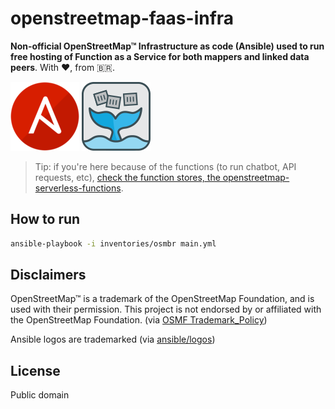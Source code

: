 # openstreetmap-faas-infra
**Non-official OpenStreetMap™ Infrastructure as code (Ansible) used to run free hosting of Function as a Service for both mappers and linked data peers**. With ❤️, from 🇧🇷.

[![Ansible](img/vscode-ansible.png)](https://github.com/ansible/logos)
[![OpenFaas](img/openfaas-whale.png)](https://www.openfaas.com/)

> Tip: if you're here because of the functions (to run chatbot, API requests, etc), [check the function stores, the openstreetmap-serverless-functions](https://github.com/fititnt/openstreetmap-serverless-functions).

## How to run

```bash
ansible-playbook -i inventories/osmbr main.yml
```

<!--

## Test URLs
- curl https://osm-faas.etica.ai/function/nodeinfo
- curl https://osm-faas.etica.ai/function/env
- curl https://osm-faas.etica.ai/function/identicon
- curl -X POST -d 'perfect test!' https://osm-faas.etica.ai/function/sentimentanalysis


## Login

```bash
# Install the faas-cli on your machine
curl -sSL https://cli.openfaas.com | sudo sh

# Then setup the variables. Contact operator for what "<passwordhere>" is
export OPENFAAS_URL=https://osm-faas.etica.ai/
export OPENFAAS_USER=admin

## Alternative 1
 echo "<passwordhere>" > ~/faas_pass.txt
cat ~/faas_pass.txt | faas-cli login -u "$OPENFAAS_USER" --password-stdin

## Alternative 1
 export OPENFAAS_PASS="<passwordhere>"
echo "$OPENFAAS_PASS" | faas-cli login -u "$OPENFAAS_USER" --password-stdin

## all options
faas-cli help

## Then you can access all the information also via command line
faas-cli list
#    Function                      	Invocations    	Replicas
#    business-strategy-generator   	13119          	1    
#    env                           	7              	1    
#    identicon                     	3              	1    
#    nodeinfo                      	2281           	1    
#    ocr                           	2              	1    
#    sentimentanalysis             	9              	1 
#    (...)

```

## Options

```bash
faas-cli template store list

NAME                     SOURCE             DESCRIPTION
csharp                   openfaas           Classic C# template
dockerfile               openfaas           Classic Dockerfile template
go                       openfaas           Classic Golang template
java11                   openfaas           Java 11 template
java11-vert-x            openfaas           Java 11 Vert.x template
node17                   openfaas           HTTP-based Node 17 template
node16                   openfaas           HTTP-based Node 16 template
node14                   openfaas           HTTP-based Node 14 template
node12                   openfaas           HTTP-based Node 12 template
node                     openfaas           Classic NodeJS 8 template
puppeteer-nodelts        alexellis          A puppeteer template for headless Chrome
php7                     openfaas           Classic PHP 7 template
php8                     openfaas           Classic PHP 8 template
python                   openfaas           Classic Python 2.7 template
python3                  openfaas           Classic Python 3.6 template
python3-dlrs             intel              Deep Learning Reference Stack v0.4 for ML workloads
ruby                     openfaas           Classic Ruby 2.5 template
ruby-http                openfaas           Ruby 2.4 HTTP template
python27-flask           openfaas           Python 2.7 Flask template
python3-flask            openfaas           Python 3.7 Flask template
python3-flask-debian     openfaas           Python 3.7 Flask template based on Debian
python3-http             openfaas           Python 3.7 with Flask and HTTP
python3-http-debian      openfaas           Python 3.7 with Flask and HTTP based on Debian
golang-http              openfaas           Golang HTTP template
golang-middleware        openfaas           Golang Middleware template
python3-debian           openfaas           Python 3 Debian template
powershell-template      openfaas-incubator Powershell Core Ubuntu:16.04 template
powershell-http-template openfaas-incubator Powershell Core HTTP Ubuntu:16.04 template
rust                     booyaa             Rust template
crystal                  tpei               Crystal template
csharp-httprequest       distantcam         C# HTTP template
csharp-kestrel           burtonr            C# Kestrel HTTP template
vertx-native             pmlopes            Eclipse Vert.x native image template
swift                    affix              Swift 4.2 Template
lua53                    affix              Lua 5.3 Template
vala                     affix              Vala Template
vala-http                affix              Non-Forking Vala Template
quarkus-native           pmlopes            Quarkus.io native image template
perl-alpine              tmiklas            Perl language template based on Alpine image
crystal-http             koffeinfrei        Crystal HTTP template
rust-http                openfaas-incubator Rust HTTP template
bash-streaming           openfaas-incubator Bash Streaming template
cobol                    devries            COBOL Template

```
-->


## Disclaimers
<!--
TODO see https://wiki.osmfoundation.org/wiki/Trademark_Policy
-->

OpenStreetMap™ is a trademark of the OpenStreetMap Foundation, and is used with their permission.
This project is not endorsed by or affiliated with the OpenStreetMap Foundation. (via [OSMF Trademark_Policy](https://wiki.osmfoundation.org/wiki/Trademark_Policy))

Ansible logos are trademarked (via [ansible/logos](https://github.com/ansible/logos))

## License

Public domain
